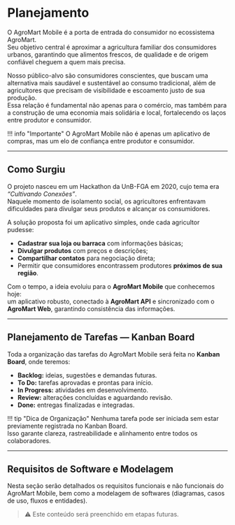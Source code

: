 # Planejamento

O AgroMart Mobile é a porta de entrada do consumidor no ecossistema AgroMart.  
Seu objetivo central é aproximar a agricultura familiar dos consumidores urbanos, garantindo que alimentos frescos, de qualidade e de origem confiável cheguem a quem mais precisa.  

Nosso público-alvo são consumidores conscientes, que buscam uma alternativa mais saudável e sustentável ao consumo tradicional, além de agricultores que precisam de visibilidade e escoamento justo de sua produção.  
Essa relação é fundamental não apenas para o comércio, mas também para a construção de uma economia mais solidária e local, fortalecendo os laços entre produtor e consumidor.  

!!! info "Importante"
    O AgroMart Mobile não é apenas um aplicativo de compras, mas um elo de confiança entre produtor e consumidor.

---

## Como Surgiu

O projeto nasceu em um Hackathon da UnB-FGA em 2020, cujo tema era *“Cultivando Conexões”*.  
Naquele momento de isolamento social, os agricultores enfrentavam dificuldades para divulgar seus produtos e alcançar os consumidores.  

A solução proposta foi um aplicativo simples, onde cada agricultor pudesse:  
- **Cadastrar sua loja ou barraca** com informações básicas;  
- **Divulgar produtos** com preços e descrições;  
- **Compartilhar contatos** para negociação direta;  
- Permitir que consumidores encontrassem produtores **próximos de sua região**.  

Com o tempo, a ideia evoluiu para o **AgroMart Mobile** que conhecemos hoje:  
um aplicativo robusto, conectado à **AgroMart API** e sincronizado com o **AgroMart Web**, garantindo consistência das informações.

---

## Planejamento de Tarefas — Kanban Board

Toda a organização das tarefas do AgroMart Mobile será feita no **Kanban Board**, onde teremos:  

- **Backlog:** ideias, sugestões e demandas futuras.  
- **To Do:** tarefas aprovadas e prontas para início.  
- **In Progress:** atividades em desenvolvimento.  
- **Review:** alterações concluídas e aguardando revisão.  
- **Done:** entregas finalizadas e integradas.  

!!! tip "Dica de Organização"
    Nenhuma tarefa pode ser iniciada sem estar previamente registrada no Kanban Board.  
    Isso garante clareza, rastreabilidade e alinhamento entre todos os colaboradores.

---

## Requisitos de Software e Modelagem

Nesta seção serão detalhados os requisitos funcionais e não funcionais do AgroMart Mobile, bem como a modelagem de softwares (diagramas, casos de uso, fluxos e entidades).  

> ⚠️ Este conteúdo será preenchido em etapas futuras.
